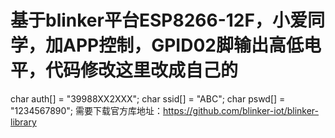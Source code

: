 # 基于blinker平台ESP8266-12F，小爱同学，加APP控制，GPID02脚输出高低电平，代码修改这里改成自己的

char auth[] = "39988XX2XXX";
char ssid[] = "ABC";
char pswd[] = "1234567890";
需要下载官方库地址：https://github.com/blinker-iot/blinker-library
